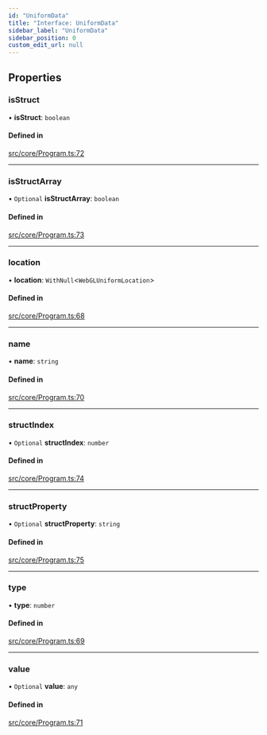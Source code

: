 ```yaml
---
id: "UniformData"
title: "Interface: UniformData"
sidebar_label: "UniformData"
sidebar_position: 0
custom_edit_url: null
---
```


## Properties

### isStruct

• **isStruct**: `boolean`

#### Defined in

[src/core/Program.ts:72](https://github.com/sakitam-gis/vis-engine/blob/master/src/core/Program.ts?at&#x3D;1f7cbec#line&#x3D;72)

___

### isStructArray

• `Optional` **isStructArray**: `boolean`

#### Defined in

[src/core/Program.ts:73](https://github.com/sakitam-gis/vis-engine/blob/master/src/core/Program.ts?at&#x3D;1f7cbec#line&#x3D;73)

___

### location

• **location**: `WithNull`<`WebGLUniformLocation`\>

#### Defined in

[src/core/Program.ts:68](https://github.com/sakitam-gis/vis-engine/blob/master/src/core/Program.ts?at&#x3D;1f7cbec#line&#x3D;68)

___

### name

• **name**: `string`

#### Defined in

[src/core/Program.ts:70](https://github.com/sakitam-gis/vis-engine/blob/master/src/core/Program.ts?at&#x3D;1f7cbec#line&#x3D;70)

___

### structIndex

• `Optional` **structIndex**: `number`

#### Defined in

[src/core/Program.ts:74](https://github.com/sakitam-gis/vis-engine/blob/master/src/core/Program.ts?at&#x3D;1f7cbec#line&#x3D;74)

___

### structProperty

• `Optional` **structProperty**: `string`

#### Defined in

[src/core/Program.ts:75](https://github.com/sakitam-gis/vis-engine/blob/master/src/core/Program.ts?at&#x3D;1f7cbec#line&#x3D;75)

___

### type

• **type**: `number`

#### Defined in

[src/core/Program.ts:69](https://github.com/sakitam-gis/vis-engine/blob/master/src/core/Program.ts?at&#x3D;1f7cbec#line&#x3D;69)

___

### value

• `Optional` **value**: `any`

#### Defined in

[src/core/Program.ts:71](https://github.com/sakitam-gis/vis-engine/blob/master/src/core/Program.ts?at&#x3D;1f7cbec#line&#x3D;71)

